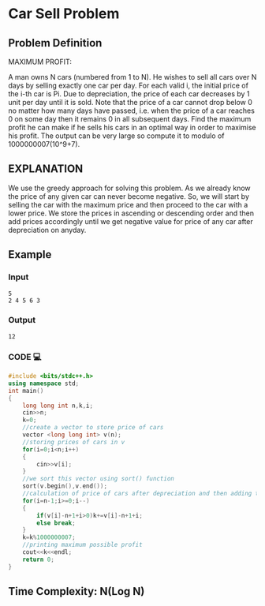 # Car Sell Problem

## Problem Definition

MAXIMUM PROFIT:

A man owns N cars (numbered from 1 to N). He wishes to sell all cars over N days by selling exactly one car per day. For each valid i, the initial price of the i-th car is Pi. Due to depreciation, the price of each car decreases by 1 unit per day until it is sold. Note that the price of a car cannot drop below 0 no matter how many days have passed, i.e. when the price of a car reaches 0 on some day then it remains 0 in all subsequent days. Find the maximum profit he can make if he sells his cars in an optimal way in order to maximise his profit. The output can be very large so compute it to modulo of 1000000007(10^9+7).


## EXPLANATION
We use the greedy approach for solving this problem. 
As we already know the price of any given car can never become negative. So, we will start by selling the car with the maximum price and then proceed to the car with a lower price.
We store the prices in ascending or descending order and then add prices accordingly until we get negative value for price of any car after depreciation on anyday.


## Example

### Input
```
5
2 4 5 6 3
```
### Output
```
12
```
### CODE 💻
```cpp
#include <bits/stdc++.h>
using namespace std;
int main()
{
	long long int n,k,i;
	cin>>n;
	k=0;
    //create a vector to store price of cars
	vector <long long int> v(n);
    //storing prices of cars in v
	for(i=0;i<n;i++)
	{
	    cin>>v[i];
	}
    //we sort this vector using sort() function
	sort(v.begin(),v.end());
	//calculation of price of cars after depreciation and then adding their sum in k
	for(i=n-1;i>=0;i--)
	{
    	if(v[i]-n+1+i>0)k+=v[i]-n+1+i;
        else break;
	}
	k=k%1000000007;
	//printing maximum possible profit
	cout<<k<<endl;
	return 0;
}
```

## Time Complexity: N(Log N)
